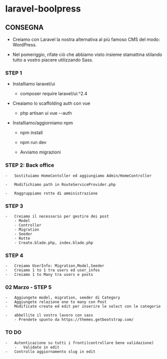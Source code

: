 # laravel-boolpress

## CONSEGNA

-   Creiamo con Laravel la nostra alternativa al più famoso CMS del modo: WordPress.

-   Nel pomeriggio, rifate ciò che abbiamo visto insieme stamattina stilando tutto a vostro piacere utilizzando Sass.

### STEP 1

-   Installiamo laravel/ui

    -   composer require laravel/ui:^2.4

-   Creaiamo lo scaffolding auth con vue

    -   php artisan ui vue --auth

-   Installiamo/aggiorniamo npm

    -   npm install
    -   npm run dev

    -   Avviamo migrazioni

### STEP 2: Back office

    -   Sostituiamo HomeContoller ed aggiungiamo Admin/HomeController

    -   Modifichiamo path in RouteServiceProvider.php

    -   Raggruppiamo rotte di amministrazione

### STEP 3

    -   Creiamo il necessario per gestire dei post
        - Model
        - Controller
        - Migration
        - Seeder
        - Rotte
        - Create.blade.php, index.blade.php

### STEP 4

    -   Creiamo UserInfo: Migration,Model,Seeder
    -   Creiamo 1 to 1 tra users ed user_infos
    -   Creiamo 1 to Many tra users e posts

### 02 Marzo - STEP 5

    -   Aggiungete model, migration, seeder di Category
    -   Aggiungete relazione one to many con Post
    -   Modificate create ed edit per inserire le select con le categorie

    -   abbellite il vostro lavoro con sass
        - Prendete spunto da https://themes.getbootstrap.com/

### TO DO

    -   Autenticazione su tutti i fronti(controllare bene validazione)
        -   Validate in edit
    -   Controllo aggiornamento slug in edit
